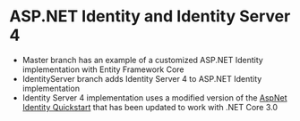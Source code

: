 # ASP.NET Identity and Identity Server 4
* Master branch has an example of a customized ASP.NET Identity implementation with Entity Framework Core
* IdentityServer branch adds Identity Server 4 to ASP.NET Identity implementation 
* Identity Server 4 implementation uses a modified version of the [AspNet Identity Quickstart](https://github.com/IdentityServer/IdentityServer4/tree/master/samples/Quickstarts/8_AspNetIdentity) that has been updated to work with .NET Core 3.0
